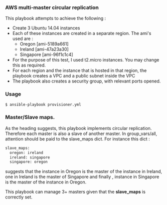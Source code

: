 ### AWS multi-master circular replication

This playbook attempts to achieve the following :

- Create 3 Ubuntu 14.04 instances
- Each of these instances are created in a separate region. The ami's used are :
  - Oregon [ami-5189a661]
  - Ireland [ami-47a23a30]
  - Singapore [ami-96f1c1c4]
- For the purpose of this test, I used t2.micro instances. You may change this as required.
- For each region and the instance that is hosted in that region, the playbook creates a VPC and a public subnet inside the VPC
- The playbook also creates a security group, with relevant ports opened.

### Usage
```sh
$ ansible-playbook provisioner.yml
```

### Master/Slave maps.
As the heading suggests, this playbook implements circular replication. Therefore each master is also a slave of another master. In group_vars/all, attention should be paid to the slave_maps dict. For instance this dict :
```sh
slave_maps:
  oregon: ireland
  ireland: singapore
  singapore: oregon

```
suggests that the instance in Oregon is the master of the instance in Ireland, one in Ireland is the master of Singapore and finally , instance in Singapore is the master of the instance in Oregon.


This playbook can manage 3+ masters given that the **slave_maps** is correctly set.